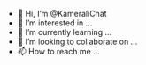 - 👋 Hi, I’m @KameraliChat
- 👀 I’m interested in ...
- 🌱 I’m currently learning ...
- 💞️ I’m looking to collaborate on ...
- 📫 How to reach me ...

<!---
KameraliChat/KameraliChat is a ✨ special ✨ repository because its `README.md` (this file) appears on your GitHub profile.
You can click the Preview link to take a look at your changes.
--->
